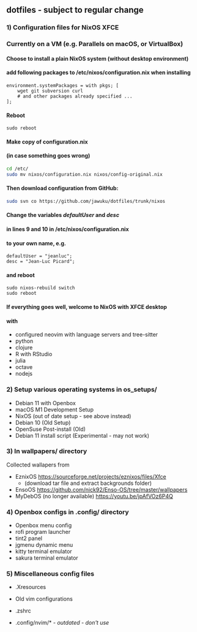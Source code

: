 ## dotfiles - subject to regular change
### 1) Configuration files for NixOS XFCE
### Currently on a VM (e.g. Parallels on macOS, or VirtualBox)

#### Choose to install a plain NixOS system (without desktop environment)
#### add following packages to /etc/nixos/configuration.nix when installing
```
environment.systemPackages = with pkgs; [
    wget git subversion curl
    # and other packages already specified ...
];
```
#### Reboot
```sudo reboot```
#### Make copy of configuration.nix
#### (in case something goes wrong)
```sh
cd /etc/
sudo mv nixos/configuration.nix nixos/config-original.nix
```
#### Then download configuration from GitHub:
```sh
sudo svn co https://github.com/jawuku/dotfiles/trunk/nixos
```
#### Change the variables *defaultUser* and *desc*
#### in lines 9 and 10 in /etc/nixos/configuration.nix
#### to your own name, e.g.
```
defaultUser = "jeanluc";
desc = "Jean-Luc Picard";
```
#### and reboot
```
sudo nixos-rebuild switch
sudo reboot
```
#### If everything goes well, welcome to NixOS with XFCE desktop
#### with
* configured neovim with language servers and tree-sitter
* python
* clojure
* R with RStudio
* julia
* octave
* nodejs
### 2) Setup various operating systems in os_setups/
* Debian 11 with Openbox
* macOS M1 Development Setup
* NixOS (out of date setup - see above instead)
* Debian 10 (Old Setup)
* OpenSuse Post-install (Old)
* Debian 11 install script (Experimental - may not work)
### 3) In wallpapers/ directory
Collected wallapers from
* EznixOS https://sourceforge.net/projects/eznixos/files/Xfce
    * (download tar file and extract backgrounds folder)
* EnsoOS https://github.com/nick92/Enso-OS/tree/master/wallpapers
* MyDebOS (no longer available) https://youtu.be/jpAfVOz6P4Q
### 4) Openbox configs in .config/ directory
* Openbox menu config
* rofi program launcher
* tint2 panel
* jgmenu dynamic menu
* kitty terminal emulator
* sakura terminal emulator
### 5) Miscellaneous config files
* .Xresources
* Old vim configurations
* .zshrc
        
* .config/nvim/* - *outdated - don't use*

